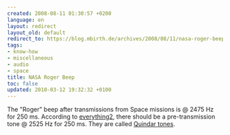 ```yaml
---
created: 2008-08-11 01:30:57 +0200
language: en
layout: redirect
layout_old: default
redirect_to: https://blog.mbirth.de/archives/2008/08/11/nasa-roger-beep.html
tags:
- know-how
- miscellaneous
- audio
- space
title: NASA Roger Beep
toc: false
updated: 2010-03-12 19:32:32 +0100
---
```


The "Roger" beep after transmissions from Space missions is @ 2475 Hz for 250 ms. According to [everything2](http://everything2.com/e2node/Roger%2520beep),
there should be a pre-transmission tone @ 2525 Hz for 250 ms. They are called [Quindar tones](http://en.wikipedia.org/wiki/Quindar_tones).